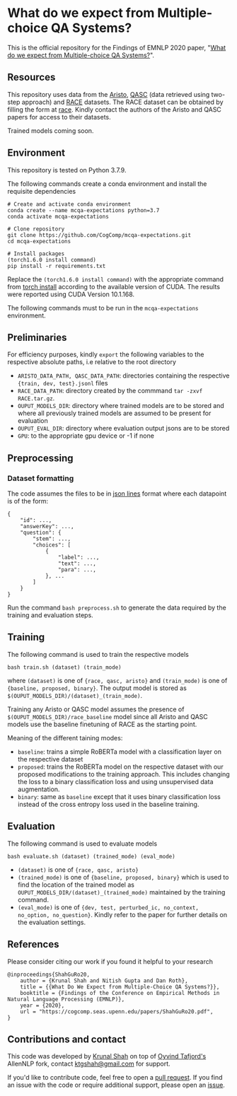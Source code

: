 # What do we expect from Multiple-choice QA Systems?
This is the official repository for the Findings of EMNLP 2020 paper, "[What do we expect from Multiple-choice QA Systems?](https://www.aclweb.org/anthology/2020.findings-emnlp.317/)".

## Resources
This repository uses data from the [Aristo](https://arxiv.org/abs/1909.01958), [QASC](https://arxiv.org/abs/1910.11473) (data retrieved using two-step approach) and [RACE](https://arxiv.org/abs/1704.04683) datasets. The RACE dataset can be obtained by filling the form at [race](https://www.cs.cmu.edu/~glai1/data/race/). Kindly contact the authors of the Aristo and QASC papers for access to their datasets.

Trained models coming soon.

## Environment
This repository is tested on Python 3.7.9. 

The following commands create a conda environment and install the requisite dependencies
```
# Create and activate conda environment
conda create --name mcqa-expectations python=3.7
conda activate mcqa-expectations

# Clone repository
git clone https://github.com/CogComp/mcqa-expectations.git
cd mcqa-expectations

# Install packages
(torch1.6.0 install command)
pip install -r requirements.txt
```
Replace the `(torch1.6.0 install command)` with the appropriate command from [torch install](https://pytorch.org/get-started/previous-versions/) according to the available version of CUDA. The results were reported using CUDA Version 10.1.168.

The following commands must to be run in the `mcqa-expectations` environment.

## Preliminaries

For efficiency purposes, kindly `export` the following variables to the respective absolute paths, i.e relative to the root directory

- `ARISTO_DATA_PATH, QASC_DATA_PATH`: directories containing the respective `{train, dev, test}.jsonl` files
- `RACE_DATA_PATH`: directory created by the commmand `tar -zxvf RACE.tar.gz`. 
- `OUPUT_MODELS_DIR`: directory where trained models are to be stored and where all previously trained models are assumed to be present for evaluation
- `OUPUT_EVAL_DIR`: directory where evaluation output jsons are to be stored 
- `GPU`: to the appropriate gpu device or -1 if none


## Preprocessing

### Dataset formatting
The code assumes the files to be in [json lines](https://jsonlines.org) format where each datapoint is of the form:
```
{
	"id": ...,
	"answerKey": ...,
	"question": {
		"stem": ...,
		"choices": [
			{
				"label": ...,
				"text": ...,
				"para": ...,
			}, ...
		]
	}
}
```

Run the command `bash preprocess.sh` to generate the data required by the training and evaluation steps.


## Training
The following command is used to train the respective models
```
bash train.sh (dataset) (train_mode)
```
where `(dataset)` is one of `{race, qasc, aristo}` and `(train_mode)` is one of `{baseline, proposed, binary}`. The output model is stored as `$(OUPUT_MODELS_DIR)/(dataset)_(train_mode)`.

Training any Aristo or QASC model assumes the presence of `$(OUPUT_MODELS_DIR)/race_baseline` model since all Aristo and QASC models use the baseline finetuning of RACE as the starting point. 

Meaning of the different taining modes:

- `baseline`: trains a simple RoBERTa model with a classification layer on the respective dataset
- `proposed`: trains the RoBERTa model on the respective dataset with our proposed modifications to the training approach. This includes changing the loss to a binary classification loss and using unsupervised data augmentation.
- `binary`: same as `baseline` except that it uses binary classification loss instead of the cross entropy loss used in the baseline training.

## Evaluation
The following command is used to evaluate models
```
bash evaluate.sh (dataset) (trained_mode) (eval_mode)
```
- `(dataset)` is one of `{race, qasc, aristo}`
- `(trained_mode)` is one of `{baseline, proposed, binary}` which is used to find the location of the trained model as `OUPUT_MODELS_DIR/(dataset)_(trained_mode)` maintained by the training command.
- `(eval_mode)` is one of `{dev, test, perturbed_ic, no_context, no_option, no_question}`. Kindly refer to the paper for further details on the evaluation settings.

## References

Please consider citing our work if you found it helpful to your research
```
@inproceedings{ShahGuRo20,
    author = {Krunal Shah and Nitish Gupta and Dan Roth},
    title = {{What Do We Expect from Multiple-Choice QA Systems?}},
    booktitle = {Findings of the Conference on Empirical Methods in Natural Language Processing (EMNLP)},
    year = {2020},
    url = "https://cogcomp.seas.upenn.edu/papers/ShahGuRo20.pdf",
}
```

## Contributions and contact
This code was developed by [Krunal Shah](https://github.com/krunal-shah) on top of [Oyvind Tafjord's](https://github.com/OyvindTafjord) AllenNLP fork, contact [ktgshah@gmail.com](ktgshah@gmail.com) for support.

If you'd like to contribute code, feel free to open a [pull request](https://github.com/CogComp/mcqa-expectations/pulls). If you find an issue with the code or require additional support, please open an [issue](https://github.com/CogComp/mcqa-expectations/issues).

